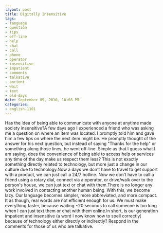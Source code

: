```yaml
--- 
layout: post
title: Digitally Insensitive
tags: 
- language
- question
- tips
- off-line
- help
- chat
- call
- phone
- operator
- insensitive
- impatient
- comments
- talkative
- ancient
- wait
- text
- old-days
date: September 09, 2010, 10:08 PM
categories: 
- english-1101
---
```

Has the idea of being able to communicate with anyone at anytime made society insensitive?A few days ago I experienced a friend who was asking me a question on where an item was located. I promptly told him and gave him a few tips on where the next item might be. He promptly thought of the answer for his next question, but instead of saying "Thanks for the help" or something along those lines, he went off-line. Simple as that.I guess what I am saying, does the convenience of being able to access help or services any time of the day make us respect them less? This is not exactly something directly related to technology, but more just a change in our culture due to technology.Now a days we don't have to travel to get support with a product, we can just call a 24/7 hotline. Now we don't have to call a friend using a rotary dial, connect via a operator, or drive/walk over to the person's house, we can just text or chat with them.There is no longer any work involved in contacting another human being. With this, we become lazy. Our language becomes simpler, more abbreviated, and more compact. It as though, real words are not efficient enough for us. We must make everything faster, because waiting ~20 seconds to call someone is too long when I can just text them or chat with them online.In short, is our generation impatient and insensitive (a word I now know how to spell correctly) because of technology either directly or indirectly? Respond in the comments for those of us who are talkative.
